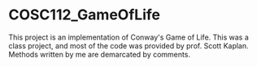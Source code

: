 # COSC112_GameOfLife
This project is an implementation of Conway's Game of Life. This was a class project, and most of the code was provided by prof. Scott Kaplan. Methods written by me are demarcated by comments.
